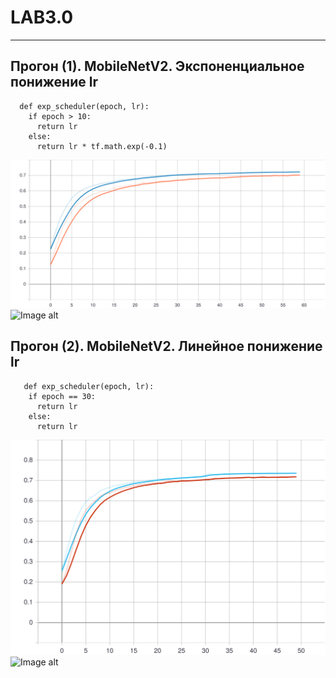 # LAB3.0
____________________________________________________________________________________
  ## Прогон (1). MobileNetV2. Экспоненциальное понижение lr

      def exp_scheduler(epoch, lr):
        if epoch > 10:
          return lr
        else:
          return lr * tf.math.exp(-0.1)
      
  ![Image alt](https://raw.githubusercontent.com/InvSl/MMPMI.Lab4/6c62ea95a517f1b56534f0b233cbc73a0d6550e8/tensorboard/epoch_categorical_accuracy(1).svg)
  ![Image alt](https://raw.githubusercontent.com/InvSl/MMPMI.Lab4/6c62ea95a517f1b56534f0b233cbc73a0d6550e8/tensorboard/tensorboard/epoch_loss(1).svg)
   
  
  ## Прогон (2). MobileNetV2. Линейное понижение lr 

       def exp_scheduler(epoch, lr):
        if epoch == 30:
          return lr
        else:
          return lr
          
  ![Image alt](https://raw.githubusercontent.com/InvSl/MMPMI.Lab4/6c62ea95a517f1b56534f0b233cbc73a0d6550e8/tensorboard/epoch_categorical_accuracy(2).svg)
  ![Image alt](https://raw.githubusercontent.com/InvSl/MMPMI.Lab4/6c62ea95a517f1b56534f0b233cbc73a0d6550e8/tensorboard/tensorboard/epoch_loss(2).svg)

